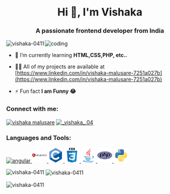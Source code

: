 <h1 align="center">Hi 👋, I'm Vishaka</h1>
<h3 align="center">A passionate frontend developer from India</h3>

<img align="right" alt="coding" width="400" src="https://camo.githubusercontent.com/691cdc5f9c4dc0e88650b97d480af9237d9422963bd1184f95e00087d3aa8bbd/68747470733a2f2f692e696d6775722e636f6d2f72486c456444712e676966">

<p align="left"> <img src="https://komarev.com/ghpvc/?username=vishaka-0411&label=Profile%20views&color=0e75b6&style=flat" alt="vishaka-0411" /> </p>

- 🌱 I’m currently learning **HTML,CSS,PHP, etc..**

- 👨‍💻 All of my projects are available at [https://www.linkedin.com/in/vishaka-malusare-7251a027b](https://www.linkedin.com/in/vishaka-malusare-7251a027b)

- ⚡ Fun fact **I am Funny 😂**

<h3 align="left">Connect with me:</h3>
<p align="left">
<a href="https://linkedin.com/in/vishaka malusare" target="blank"><img align="center" src="https://raw.githubusercontent.com/rahuldkjain/github-profile-readme-generator/master/src/images/icons/Social/linked-in-alt.svg" alt="vishaka malusare" height="30" width="40" /></a>
<a href="https://instagram.com/_vishaka_.04" target="blank"><img align="center" src="https://raw.githubusercontent.com/rahuldkjain/github-profile-readme-generator/master/src/images/icons/Social/instagram.svg" alt="_vishaka_.04" height="30" width="40" /></a>
</p>

<h3 align="left">Languages and Tools:</h3>
<p align="left"> <a href="https://angular.io" target="_blank" rel="noreferrer"> <img src="https://angular.io/assets/images/logos/angular/angular.svg" alt="angular" width="40" height="40"/> </a> <a href="https://angular.io" target="_blank" rel="noreferrer"> <img src="https://raw.githubusercontent.com/devicons/devicon/master/icons/angularjs/angularjs-original-wordmark.svg" alt="angularjs" width="40" height="40"/> </a> <a href="https://www.cprogramming.com/" target="_blank" rel="noreferrer"> <img src="https://raw.githubusercontent.com/devicons/devicon/master/icons/c/c-original.svg" alt="c" width="40" height="40"/> </a> <a href="https://www.w3schools.com/css/" target="_blank" rel="noreferrer"> <img src="https://raw.githubusercontent.com/devicons/devicon/master/icons/css3/css3-original-wordmark.svg" alt="css3" width="40" height="40"/> </a> <a href="https://www.java.com" target="_blank" rel="noreferrer"> <img src="https://raw.githubusercontent.com/devicons/devicon/master/icons/java/java-original.svg" alt="java" width="40" height="40"/> </a> <a href="https://www.php.net" target="_blank" rel="noreferrer"> <img src="https://raw.githubusercontent.com/devicons/devicon/master/icons/php/php-original.svg" alt="php" width="40" height="40"/> </a> <a href="https://www.python.org" target="_blank" rel="noreferrer"> <img src="https://raw.githubusercontent.com/devicons/devicon/master/icons/python/python-original.svg" alt="python" width="40" height="40"/> </a> </p>

<p><img align="left" src="https://github-readme-stats.vercel.app/api/top-langs?username=vishaka-0411&show_icons=true&locale=en&layout=compact" alt="vishaka-0411" /></p>

<p>&nbsp;<img align="center" src="https://github-readme-stats.vercel.app/api?username=vishaka-0411&show_icons=true&locale=en" alt="vishaka-0411" /></p>

<p><img align="center" src="https://github-readme-streak-stats.herokuapp.com/?user=vishaka-0411&" alt="vishaka-0411" /></p>
